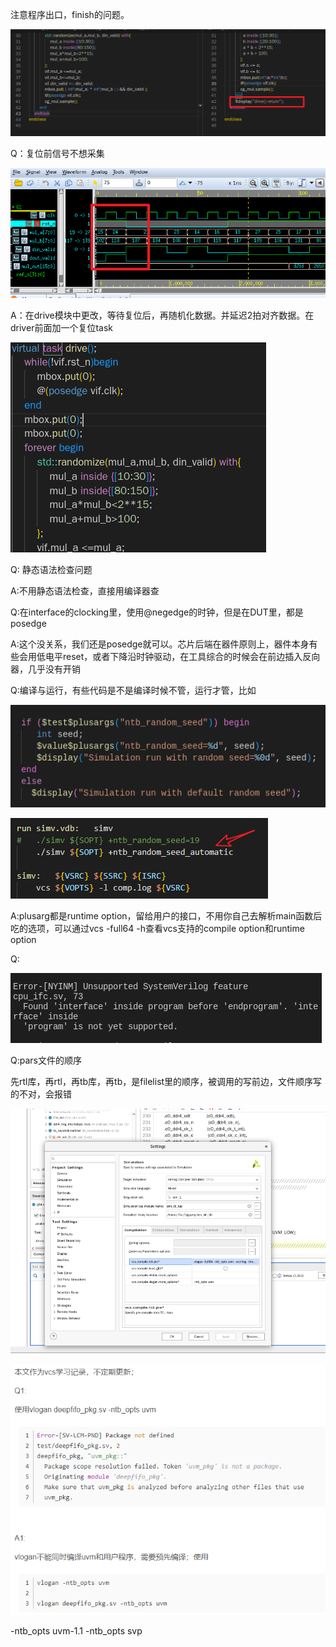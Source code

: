 注意程序出口，finish的问题。

![image-20220628161320289](Q&A.assets/image-20220628161320289.png)

Q：复位前信号不想采集

![image-20220628165010002](Q&A.assets/image-20220628165010002.png)



A：在drive模块中更改，等待复位后，再随机化数据。并延迟2拍对齐数据。在driver前面加一个复位task

![image-20220628180748288](Q&A.assets/image-20220628180748288.png)



Q: 静态语法检查问题

A:不用静态语法检查，直接用编译器查

Q:在interface的clocking里，使用@negedge的时钟，但是在DUT里，都是posedge

A:这个没关系，我们还是posedge就可以。芯片后端在器件原则上，器件本身有些会用低电平reset，或者下降沿时钟驱动，在工具综合的时候会在前边插入反向器，几乎没有开销

Q:编译与运行，有些代码是不是编译时候不管，运行才管，比如

![image-20220704161432761](Q&A.assets/image-20220704161432761.png)

![image-20220630234049800](Q&A.assets/image-20220630234049800.png)

A:plusarg都是runtime option，留给用户的接口，不用你自己去解析main函数后吃的选项，可以通过vcs -full64 -h查看vcs支持的compile option和runtime option

Q:

![image-20220701120045897](Q&A.assets/image-20220701120045897.png)

Q:pars文件的顺序

先rtl库，再rtl，再tb库，再tb，是filelist里的顺序，被调用的写前边，文件顺序写的不对，会报错

![image-20220726030141768](Q&A.assets/image-20220726030141768.png)

![image-20220726030408531](Q&A.assets/image-20220726030408531.png)

-ntb_opts uvm-1.1 -ntb_opts svp
